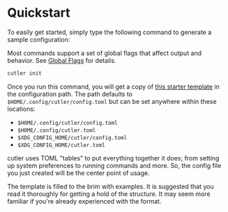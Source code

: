 # Quickstart

To easily get started, simply type the following command to generate a sample configuration:

Most commands support a set of global flags that affect output and behavior.
See [Global Flags](./global-flags.md) for details.

```sh
cutler init
```

Once you run this command, you will get a copy of [this starter template](https://github.com/cutlerCLI/cutler/blob/master/examples/complete.toml) in the
configuration path. The path defaults to `$HOME/.config/cutler/config.toml` but can
be set anywhere within these locations:

- `$HOME/.config/cutler/config.toml`
- `$HOME/.config/cutler.toml`
- `$XDG_CONFIG_HOME/cutler/config.toml`
- `$XDG_CONFIG_HOME/cutler.toml`

cutler uses TOML "tables" to put everything together it does; from setting up system
preferences to running commands and more. So, the config file you just created will be the
center point of usage.

The template is filled to the brim with examples. It is suggested that you read it thoroughly
for getting a hold of the structure. It may seem more familiar if you're already experienced
with the format.
